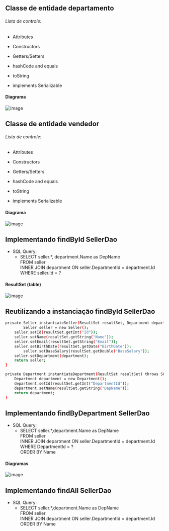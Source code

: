 ## Classe de entidade departamento

###### Lista de controle:

- Attributes

- Constructors

- Getters/Setters

- hashCode and equals

- toString

- implements Serializable

#### Diagrama
![image](https://raw.githubusercontent.com/devjleonardo/assets/main/acesso-a-banco-de-dados-com-jdbc-java/06%20-%20Projeto%20DAO-JDBC/01%20-%20Classe%20Department/Diagrama.png)

## Classe de entidade vendedor

###### Lista de controle:

- Attributes

- Constructors

- Getters/Setters

- hashCode and equals

- toString

- implements Serializable

#### Diagrama
![image](https://raw.githubusercontent.com/devjleonardo/assets/main/acesso-a-banco-de-dados-com-jdbc-java/06%20-%20Projeto%20DAO-JDBC/02%20-%20Classe%20Seller/Diagrama.png)

## Implementando findById SellerDao

- SQL Query:
  - SELECT seller.*, department.Name as DepName <br/>
    FROM seller <br/>
    INNER JOIN department ON seller.DepartmentId = department.Id <br/>
    WHERE seller.Id = ?

#### ResultSet (table)
![image](https://raw.githubusercontent.com/devjleonardo/assets/main/acesso-a-banco-de-dados-com-jdbc-java/06%20-%20Projeto%20DAO-JDBC/03%20-%20Implementando%20findById%20SellerDao/ResultSet(table).png)

## Reutilizando a instanciação findById SellerDao

```bash
private Seller instantiateSeller(ResultSet resultSet, Department department) throws SQLException {
        Seller seller = new Seller();
	seller.setId(resultSet.getInt("Id"));
	seller.setName(resultSet.getString("Name"));
	seller.setEmail(resultSet.getString("Email"));
	seller.setBirthDate(resultSet.getDate("BirthDate"));
        seller.setBaseSalary(resultSet.getDouble("BaseSalary"));
	seller.setDepartment(department);
	return seller;
}

private Department instantiateDepartment(ResultSet resultSet) throws SQLException {
    Department department = new Department();
    department.setId(resultSet.getInt("DepartmentId"));
    department.setName(resultSet.getString("DepName"));
    return department;
}
```
## Implementando findByDepartment SellerDao

- SQL Query:
  - SELECT seller.*,department.Name as DepName <br/>
    FROM seller <br/>
    INNER JOIN department ON seller.DepartmentId = department.Id <br/>
    WHERE DepartmentId = ? <br/>
    ORDER BY Name

#### Diagramas
![image](https://raw.githubusercontent.com/devjleonardo/assets/main/acesso-a-banco-de-dados-com-jdbc-java/06%20-%20Projeto%20DAO-JDBC/04%20-%20Implementando%20findByDepartment%20SellerDao/Diagrama.png)

## Implementando findAll SellerDao

- SQL Query:
  - SELECT seller.*,department.Name as DepName <br/>
    FROM seller <br/>
    INNER JOIN department ON seller.DepartmentId = department.Id <br/>
    ORDER BY Name

